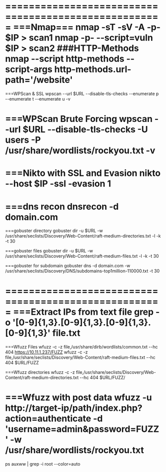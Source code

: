 
=====================================================
===Nmap===
nmap -sT -sV -A -p- $IP > scan1
nmap -p- --script=vuln $IP > scan2
###HTTP-Methods
nmap --script http-methods --script-args http-methods.url-path='/website' <target>
=====================================================
===WPScan & SSL
wpscan --url $URL --disable-tls-checks --enumerate p --enumerate t --enumerate u -v

===WPScan Brute Forcing
wpscan --url $URL --disable-tls-checks -U users -P /usr/share/wordlists/rockyou.txt -v
=====================================================
===Nikto with SSL and Evasion
nikto --host $IP -ssl -evasion 1
=====================================================
===dns recon
dnsrecon -d domain.com
=====================================================

===gobuster directory
gobuster dir -u $URL -w /usr/share/seclists/Discovery/Web-Content/raft-medium-directories.txt -l -k -t 30

===gobuster files
gobuster dir -u $URL -w /usr/share/seclists/Discovery/Web-Content/raft-medium-files.txt -l -k -t 30

===gobuster for subdomain
gobuster dns -d domain.com -w /usr/share/seclists/Discovery/DNS/subdomains-top1million-110000.txt -t 30

=====================================================
===Extract IPs from text file
grep -o '[0-9]\{1,3\}\.[0-9]\{1,3\}\.[0-9]\{1,3\}\.[0-9]\{1,3\}' file.txt
=====================================================

===Wfuzz Files
wfuzz -c -z file,/usr/share/dirb/wordlists/common.txt --hc 404 https://10.11.1.237/FUZZ
wfuzz -c -z file,/usr/share/seclists/Discovery/Web-Content/raft-medium-files.txt --hc 404 $URL/FUZZ

===Wfuzz directories
wfuzz -c -z file,/usr/share/seclists/Discovery/Web-Content/raft-medium-directories.txt --hc 404 $URL/FUZZ/

===Wfuzz with post data
wfuzz -u http://target-ip/path/index.php?action=authenticate -d 'username=admin&password=FUZZ' -w /usr/share/wordlists/rockyou.txt
============================================================
ps auxww | grep -i root --color=auto





